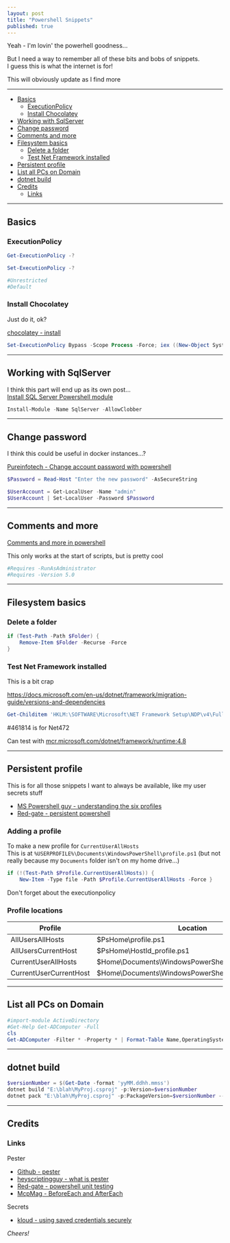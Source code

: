 ```yaml
---
layout: post
title: "Powershell Snippets"
published: true
---
```


Yeah - I'm lovin' the powerhell goodness...

But I need a way to remember all of these bits and bobs of snippets.  
I guess this is what the internet is for!

This will obviously update as I find more

----------------------------------------

+ [Basics](#Basics)
  + [ExecutionPolicy](#ExecutionPolicy)
  + [Install Chocolatey](#Install-Chocolatey)
+ [Working with SqlServer](#Working-with-SqlServer)
+ [Change password](#Change-password)
+ [Comments and more](#Comments-and-more)
+ [Filesystem basics](#Filesystem-basics)
  + [Delete a folder](#Delete-a-folder)
  + [Test Net Framework installed](#Test-Net-Framework-installed)
+ [Persistent profile](#Persistent-profile)
+ [List all PCs on Domain](#List-all-PCs-on-Domain)
+ [dotnet build](#dotnet-build)
+ [Credits](#Credits)
  + [Links](#Links)

----------------------------------------

## Basics ##

### ExecutionPolicy ##

```powershell
Get-ExecutionPolicy -?  

Set-ExecutionPolicy -? 

#Unrestricted 
#Default 
```

### Install Chocolatey ###

Just do it, ok?

[chocolatey - install](https://chocolatey.org/install)

```powershell
Set-ExecutionPolicy Bypass -Scope Process -Force; iex ((New-Object System.Net.WebClient).DownloadString('https://chocolatey.org/install.ps1')) 
```

----------------------------------------

## Working with SqlServer ##

I think this part will end up as its own post...  
[Install SQL Server Powershell module](https://docs.microsoft.com/en-us/sql/powershell/download-sql-server-ps-module)

```powershell
Install-Module -Name SqlServer -AllowClobber
```

----------------------------------------

## Change password ##

I think this could be useful in docker instances...?

[Pureinfotech - Change account password with powershell](https://pureinfotech.com/change-account-password-powershell-windows-10/)

```powershell
$Password = Read-Host "Enter the new password" -AsSecureString

$UserAccount = Get-LocalUser -Name "admin"
$UserAccount | Set-LocalUser -Password $Password
```

----------------------------------------

## Comments and more ##

[Comments and more in powershell](https://www.red-gate.com/simple-talk/sysadmin/powershell/comments-and-more-in-powershell/)

This only works at the start of scripts, but is pretty cool

```powershell
#Requires -RunAsAdministrator
#Requires -Version 5.0 
```

----------------------------------------

## Filesystem basics ##

### Delete a folder ###

```powershell
if (Test-Path -Path $Folder) {
    Remove-Item $Folder -Recurse -Force
}
```

### Test Net Framework installed ###

This is a bit crap

<https://docs.microsoft.com/en-us/dotnet/framework/migration-guide/versions-and-dependencies>

```powershell
Get-Childitem 'HKLM:\SOFTWARE\Microsoft\NET Framework Setup\NDP\v4\Full'
```

#461814 is for Net472

Can test with [mcr.microsoft.com/dotnet/framework/runtime:4.8](https://hub.docker.com/_/microsoft-dotnet-framework-runtime/)

----------------------------------------

## Persistent profile ##

This is for all those snippets I want to always be available, like my user secrets stuff

+ [MS Powershell guy - understanding the six profiles](https://devblogs.microsoft.com/scripting/understanding-the-six-powershell-profiles/)
+ [Red-gate - persistent powershell](https://www.red-gate.com/simple-talk/sysadmin/powershell/persistent-powershell-the-powershell-profile/)

### Adding a profile ###

To make a new profile for `CurrentUserAllHosts`  
This is at `%USERPROFILE%\Documents\WindowsPowerShell\profile.ps1` (but not really because my `Documents` folder isn't on my home drive...)

```powershell
if (!(Test-Path $Profile.CurrentUserAllHosts)) {
    New-Item -Type file -Path $Profile.CurrentUserAllHosts -Force }
```

Don't forget about the executionpolicy

### Profile locations ###

| Profile	                | Location
|-------------------------|---------
| AllUsersAllHosts        | $PsHome\profile.ps1
| AllUsersCurrentHost	    | $PsHome\HostId_profile.ps1
| CurrentUserAllHosts	    | $Home\Documents\WindowsPowerShell\profile.ps1
| CurrentUserCurrentHost  | $Home\Documents\WindowsPowerShell\HostId_profile.ps1

----------------------------------------

## List all PCs on Domain ##

```powershell
#import-module ActiveDirectory
#Get-Help Get-ADComputer -Full
cls
Get-ADComputer -Filter * -Property * | Format-Table Name,OperatingSystem,OperatingSystemServicePack,OperatingSystemVersion -Wrap –Auto #| Out-File 'Out-File.txt'
```

----------------------------------------

## dotnet build ##

```powershell
$versionNumber = $(Get-Date -format 'yyMM.ddhh.mmss')
dotnet build "E:\blah\MyProj.csproj" -p:Version=$versionNumber
dotnet pack "E:\blah\MyProj.csproj" -p:PackageVersion=$versionNumber --no-build 
```
----------------------------------------

## Credits ##

### Links ###

Pester

+ [Github - pester](https://github.com/pester/Pester)
+ [heyscriptingguy - what is pester](https://blogs.technet.microsoft.com/heyscriptingguy/2015/12/14/what-is-pester-and-why-should-i-care/)
+ [Red-gate - powershell unit testing](https://www.red-gate.com/simple-talk/sysadmin/powershell/practical-powershell-unit-testing-getting-started)
+ [McpMag - BeforeEach and AfterEach](https://mcpmag.com/articles/2017/02/16/run-code-before-and-after-a-pester-test.aspx)

Secrets

+ [kloud - using saved credentials securely](https://blog.kloud.com.au/2016/04/21/using-saved-credentials-securely-in-powershell-scripts)

_Cheers!_
